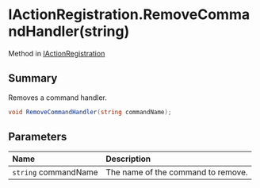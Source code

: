 # IActionRegistration.RemoveCommandHandler(string)

Method in [IActionRegistration](/docs/api/csharp/yarn.unity.iactionregistration.md)

## Summary


Removes a command handler.


```csharp
void RemoveCommandHandler(string commandName);
```

## Parameters

|Name|Description|
|:---|:---|
|`string` commandName|The name of the command to remove.|

